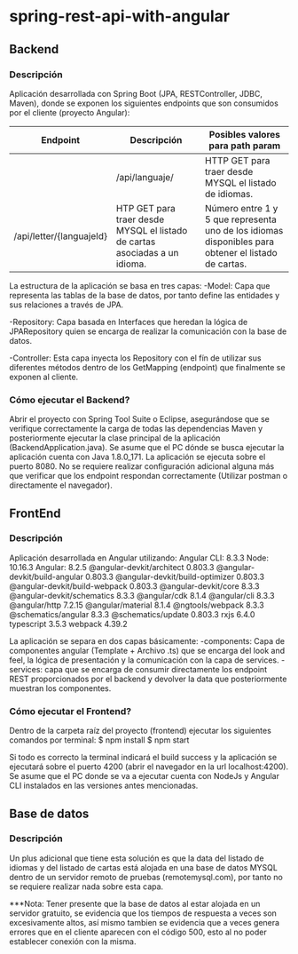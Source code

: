 # spring-rest-api-with-angular
## Backend
### Descripción
Aplicación desarrollada con Spring Boot (JPA, RESTController, JDBC, Maven), donde se exponen los siguientes endpoints que son consumidos por el cliente (proyecto Angular):

  | Endpoint | Descripción |Posibles valores para path param |
  | ------ | ------ | ------|
    | /api/languaje/ | HTTP GET para traer desde MYSQL el listado de idiomas.  | No aplica dado que se traen todos los idiomas almacenados en base de datos. |
  | /api/letter/{languajeId} | HTP GET para traer desde MYSQL el listado de cartas asociadas a un idioma.   | Número entre 1 y 5 que representa uno de los idiomas disponibles para obtener el listado de cartas.|

La estructura de la aplicación se basa en tres capas:
-Model: Capa que representa las tablas de la base de datos, por tanto define las entidades y sus relaciones a través de JPA.

-Repository: Capa basada en Interfaces que heredan la lógica de JPARepository quien se encarga de realizar la comunicación con la base de datos.

-Controller: Esta capa inyecta los Repository con el fín de utilizar sus diferentes métodos dentro de los GetMapping (endpoint) que finalmente se exponen al cliente. 

### Cómo ejecutar el Backend?
Abrir el proyecto con Spring Tool Suite o Eclipse, asegurándose que se verifique correctamente la carga de todas las dependencias Maven y posteriormente ejecutar la clase principal de la aplicación (BackendApplication.java).
Se asume que el PC dónde se busca ejecutar la aplicación cuenta con Java 1.8.0_171.
La aplicación se ejecuta sobre el puerto 8080.
No se requiere realizar configuración adicional alguna más que verificar que los endpoint respondan correctamente (Utilizar postman o directamente el navegador).

## FrontEnd
### Descripción
Aplicación desarrollada en Angular utilizando:
Angular CLI: 8.3.3
Node: 10.16.3
Angular: 8.2.5
@angular-devkit/architect         0.803.3
@angular-devkit/build-angular     0.803.3
@angular-devkit/build-optimizer   0.803.3
@angular-devkit/build-webpack     0.803.3
@angular-devkit/core              8.3.3
@angular-devkit/schematics        8.3.3
@angular/cdk                      8.1.4
@angular/cli                      8.3.3
@angular/http                     7.2.15
@angular/material                 8.1.4
@ngtools/webpack                  8.3.3
@schematics/angular               8.3.3
@schematics/update                0.803.3
rxjs                              6.4.0
typescript                        3.5.3
webpack                           4.39.2

La aplicación se separa en dos capas básicamente:
-components: Capa de componentes angular (Template + Archivo .ts) que se encarga del look and feel, la lógica de presentación y la comunicación con la capa de services.
-services: capa que se encarga de consumir directamente los endpoint REST proporcionados por el backend y devolver la data que posteriormente muestran los componentes.

### Cómo ejecutar el Frontend?
Dentro de la carpeta raíz del proyecto (frontend) ejecutar los siguientes comandos por terminal:
$ npm install
$ npm start

Si todo es correcto la terminal indicará el build success y la aplicación se ejecutará sobre el puerto 4200 (abrir el navegador en la url localhost:4200).
Se asume que el PC donde se va a ejecutar cuenta con NodeJs y Angular CLI instalados en las versiones antes mencionadas.

## Base de datos
### Descripción

Un plus adicional que tiene esta solución es que la data del listado de idiomas y del listado de cartas está alojada en una base de datos MYSQL dentro de un servidor remoto de pruebas (remotemysql.com), por tanto no se requiere realizar nada sobre esta capa.

***Nota: Tener presente que la base de datos al estar alojada en un servidor gratuito, se evidencia que los tiempos de respuesta a veces son excesivamente altos, así mismo tambien se evidencia que a veces genera errores que en el cliente aparecen con el código 500, esto al no poder establecer conexión con la misma.